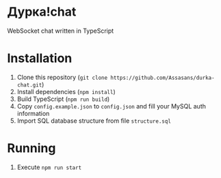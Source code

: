 # Дурка!chat

WebSocket chat written in TypeScript

# Installation

1. Clone this repository (`git clone https://github.com/Assasans/durka-chat.git`)
2. Install dependencies (`npm install`)
3. Build TypeScript (`npm run build`)
4. Copy `config.example.json` to `config.json` and fill your MySQL auth information
4. Import SQL database structure from file `structure.sql`

# Running

1. Execute `npm run start`

